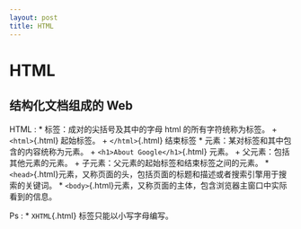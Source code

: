 ```yaml
---
layout: post
title: HTML
---
```



HTML
====

结构化文档组成的 Web
--------------------



HTML
:   * 标签：成对的尖括号及其中的字母 html 的所有字符统称为标签。
        + `<html>`{.html} 起始标签。
        + `</html>`{.html} 结束标签 
    * 元素：某对标签和其中包含的内容统称为元素。
        + `<h1>About Google</h1>`{.html} 元素。
        + 父元素：包括其他元素的元素。
        + 子元素：父元素的起始标签和结束标签之间的元素。
    * `<head>`{.html}元素，又称页面的头，包括页面的标题和描述或者搜索引擎用于搜索的关键词。
    * `<body>`{.html}元素，又称页面的主体，包含浏览器主窗口中实际看到的信息。

Ps
:   * `XHTML`{.html} 标签只能以小写字母编写。


